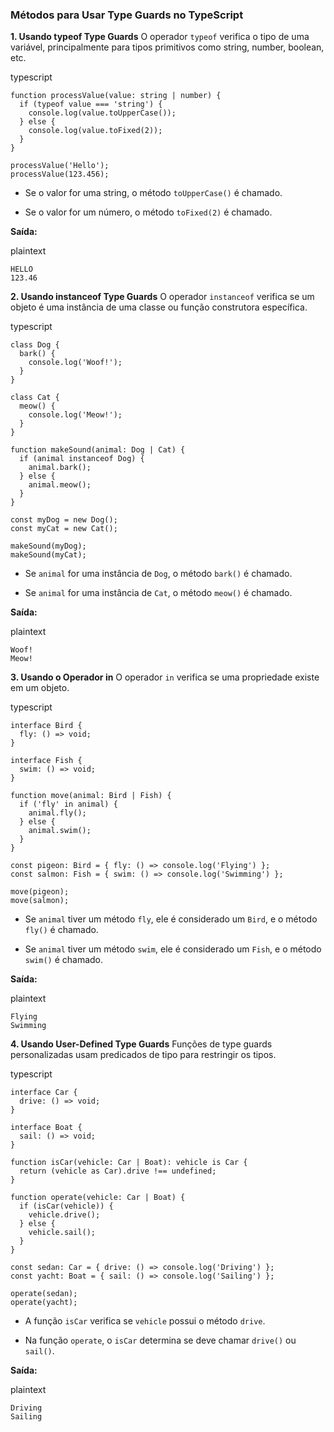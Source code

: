 
### **Métodos para Usar Type Guards no TypeScript**

**1. Usando typeof Type Guards** 
O operador `typeof` verifica o tipo de uma variável, principalmente para tipos primitivos como string, number, boolean, etc.

typescript

```
function processValue(value: string | number) {
  if (typeof value === 'string') {
    console.log(value.toUpperCase());
  } else {
    console.log(value.toFixed(2));
  }
}

processValue('Hello');
processValue(123.456);
```

- Se o valor for uma string, o método `toUpperCase()` é chamado.
    
- Se o valor for um número, o método `toFixed(2)` é chamado.
    

**Saída:**

plaintext

```
HELLO
123.46
```

**2. Usando instanceof Type Guards** O operador `instanceof` verifica se um objeto é uma instância de uma classe ou função construtora específica.

typescript

```
class Dog {
  bark() {
    console.log('Woof!');
  }
}

class Cat {
  meow() {
    console.log('Meow!');
  }
}

function makeSound(animal: Dog | Cat) {
  if (animal instanceof Dog) {
    animal.bark();
  } else {
    animal.meow();
  }
}

const myDog = new Dog();
const myCat = new Cat();

makeSound(myDog);
makeSound(myCat);
```

- Se `animal` for uma instância de `Dog`, o método `bark()` é chamado.
    
- Se `animal` for uma instância de `Cat`, o método `meow()` é chamado.
    

**Saída:**

plaintext

```
Woof!
Meow!
```

**3. Usando o Operador in** O operador `in` verifica se uma propriedade existe em um objeto.

typescript

```
interface Bird {
  fly: () => void;
}

interface Fish {
  swim: () => void;
}

function move(animal: Bird | Fish) {
  if ('fly' in animal) {
    animal.fly();
  } else {
    animal.swim();
  }
}

const pigeon: Bird = { fly: () => console.log('Flying') };
const salmon: Fish = { swim: () => console.log('Swimming') };

move(pigeon);
move(salmon);
```

- Se `animal` tiver um método `fly`, ele é considerado um `Bird`, e o método `fly()` é chamado.
    
- Se `animal` tiver um método `swim`, ele é considerado um `Fish`, e o método `swim()` é chamado.
    

**Saída:**

plaintext

```
Flying
Swimming
```

**4. Usando User-Defined Type Guards** Funções de type guards personalizadas usam predicados de tipo para restringir os tipos.

typescript

```
interface Car {
  drive: () => void;
}

interface Boat {
  sail: () => void;
}

function isCar(vehicle: Car | Boat): vehicle is Car {
  return (vehicle as Car).drive !== undefined;
}

function operate(vehicle: Car | Boat) {
  if (isCar(vehicle)) {
    vehicle.drive();
  } else {
    vehicle.sail();
  }
}

const sedan: Car = { drive: () => console.log('Driving') };
const yacht: Boat = { sail: () => console.log('Sailing') };

operate(sedan);
operate(yacht);
```

- A função `isCar` verifica se `vehicle` possui o método `drive`.
    
- Na função `operate`, o `isCar` determina se deve chamar `drive()` ou `sail()`.
    

**Saída:**

plaintext

```
Driving
Sailing
```









